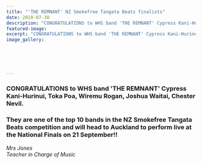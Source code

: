 ```yaml
---
title: "'THE REMNANT' NZ Smokefree Tangata Beats finalists"
date: 2018-07-30
description: "CONGRATULATIONS to WHS band 'THE REMNANT' Cypress Kani-Hurinui, Toka Poa, Wiremu Rogan, Joshua Waitai, Chester Nevil..."
featured-image: 
excerpt: "CONGRATULATIONS to WHS band 'THE REMNANT' Cypress Kani-Hurinui, Toka Poa, Wiremu Rogan, Joshua Waitai, Chester Nevil."
image_gallery:
    
    
    
    
    
---
```


<h3><span>CONGRATULATIONS to WHS band 'THE REMNANT' Cypress Kani-Hurinui, Toka Poa, Wiremu Rogan, Joshua Waitai, Chester Nevil. </span></h3>
<h3>They are one of the top 10 bands in the NZ Smokefree Tangata Beats competition and will head to Auckland to perform live at the National Finals on 21 September!!</h3>
<p><em>Mrs Jones</em><br /><em>Teacher in Charge of Music</em></p>

